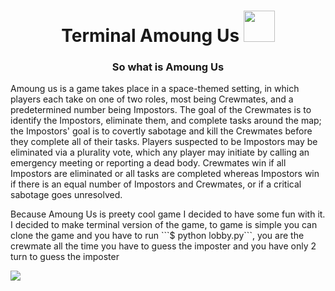 <h1 align="center">Terminal Amoung Us <img src="https://cdn-0.emojis.wiki/wp-content/uploads/2021/01/Handshake.gif" width="50" height="50"/></h1>

<h3 align="center">So what is Amoung Us</h3>

<p align="left">Amoung us is a game takes place in a space-themed setting, in which players each take on one of two roles, most being Crewmates, and a predetermined number being Impostors. The goal of the Crewmates is to identify the Impostors, eliminate them, and complete tasks around the map; the Impostors' goal is to covertly sabotage and kill the Crewmates before they complete all of their tasks. Players suspected to be Impostors may be eliminated via a plurality vote, which any player may initiate by calling an emergency meeting or reporting a dead body. Crewmates win if all Impostors are eliminated or all tasks are completed whereas Impostors win if there is an equal number of Impostors and Crewmates, or if a critical sabotage goes unresolved.</p>

<p align="left"> Because Amoung Us is preety cool game I decided to have some fun with it. I decided to make terminal version of the game, to game is simple you can clone the game and you have to run ```$ python lobby.py```, you are the crewmate all the time you have to guess the imposter and you have only 2 turn to guess the imposter</p>

<img src="https://i.guim.co.uk/img/media/8e1c47f335ca95cb59c05a8a2355056279c61887/13_0_1200_720/master/1200.jpg?width=1200&quality=85&auto=format&fit=max&s=da52e19134afd1fa60981e1e6638fc07"/>
